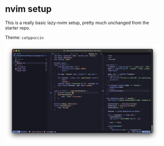 # nvim setup

This is a really basic lazy-nvim setup, pretty much unchanged from the starter repo.

Theme: `catppuccin`

![image of editor](./image.png)

